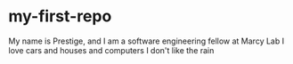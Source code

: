 # my-first-repo
My name is Prestige, and I am a software engineering fellow at Marcy Lab
I love cars and houses and computers
I don't like the rain